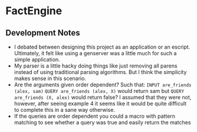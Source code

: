 # FactEngine

## Development Notes
* I debated between designing this project as an application or an escript.
Ultimately, it felt like using a genserver was a little much for such a 
simple application.
* My parser is a little hacky doing things like just removing all parens instead
of using traditional parsing algorithms. But I think the simplicity makes sense in
this scenario.
* Are the arguments given order dependent? Such that:
`INPUT are_friends (alex, sam)`
`QUERY are_friends (alex, X)`
would return sam but
`QUERY are_friends (X, alex)`
would return false?
I assumed that they were not, however, after seeing example 4
it seems like it would be quite difficult to complete this in a sane
way otherwise.
* If the queries are order dependent you could a macro with pattern matching
to see whether a query was true and easily return the matches
